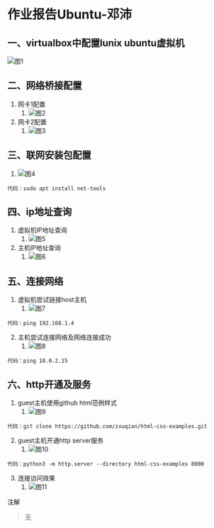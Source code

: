 # 作业报告Ubuntu-邓沛

## 一、virtualbox中配置lunix ubuntu虚拟机
![图1](./pic1/x0.png'x0')

## 二、网络桥接配置
1. 网卡1配置
   1. ![图2](./pic1/x1.png'x1')
2. 网卡2配置
   1. ![图3](./pic1/x2.png'x2')
## 三、联网安装包配置
1. ![图4](./pic1/x3.png'x3')
```
代码：sudo apt install net-tools
```

## 四、ip地址查询
1. 虚拟机IP地址查询
   1. ![图5](./pic1/x4.png'x4')
2. 主机IP地址查询
   1. ![图6](./pic1/x5.png'x5')
## 五、连接网络
1. 虚拟机尝试链接host主机
   1. ![图7](./pic1/x11.png'x11')
```
代码：ping 192.168.1.4
```

2. 主机尝试连接网络及网络连接成功
   1. ![图8](./pic1/x7.png'x7')
```
代码：ping 10.0.2.15
```
## 六、http开通及服务
1. guest主机使用github html范例样式
   1. ![图9](./pic1/x8.png'x8')
```
代码：git clone https://github.com/zxuqian/html-css-examples.git
```
2. guest主机开通http server服务
   1. ![图10](./pic1/x9.png'x9')
```
代码：python3 -m http.server --directory html-css-examples 8000
```
3. 连接访问效果
   1. ![图11](./pic1/x10.png'x10')

注解

> 无


